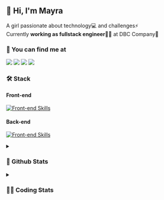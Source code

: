 ## 👋 Hi, I'm Mayra

A girl passionate about technology💻 and challenges⚡  
Currently **working as fullstack engineer**👩‍💻 at DBC Company🚀   

### 💬 You can find me at

<a href="https://mayra.dev" target="_blank" rel="noopener"><img src="https://img.shields.io/badge/-mayra.dev-005FED?style=flat&logo=Google-chrome&logoColor=white"/></a>
<a href="https://linkedin.com/in/mayraamaral" target="_blank" rel="noopener"><img src="https://img.shields.io/badge/-/mayraamaral-0077B5?style=flat&logo=Linkedin&logoColor=white"/></a>
<a href="mailto:mayra@mayra.dev" target="_blank" rel="noopener"><img src="https://img.shields.io/badge/-mayra@mayra.dev-D14836?style=flat&logo=Gmail&logoColor=white"/></a>
<a href="" target="_blank" rel="noopener"><img src="https://img.shields.io/badge/-mayraamaral-7289DA?style=flat&logo=Discord&logoColor=white"/></a>

### 🛠️ Stack
#### Front-end

[![Front-end Skills](https://skillicons.dev/icons?i=react,next,redux,styledcomponents,html,css,sass,js,ts,figma)](https://skillicons.dev)
#### Back-end

[![Front-end Skills](https://skillicons.dev/icons?i=java,spring,hibernate,aws,idea,postgres,mysql,git,linux,bash,nodejs,docker,kubernetes,jenkins)](https://skillicons.dev)


<details>
    <summary><h3>📌 Github Stats</h3></summary>
    <div align="center">
        <table>
      <td><img height="160em" src="https://github-readme-stats.vercel.app/api?username=mayraamaral&show_icons=true&theme=algolia&hide_border=true&hide=stars&count_private=true" alt="Readme stats"></td>
      <td><img height="160em" src="https://github-readme-stats.vercel.app/api/top-langs/?username=mayraamaral&&layout=compact&&theme=algolia&hide_border=true&langs_count=6" alt="Language stats"></td>
       </table>
  </div> 
    

  <p align="center">
    <img src="https://github-readme-streak-stats.herokuapp.com?user=mayraamaral&theme=dark&hide_border=true&date_format=j%20M%5B%20Y%5D&locale=pt-br&background=050F2C&ring=0195DD&fire=23AA7D&currStreakLabel=23AA7D" alt="Streak stats">
  </p> 
</details>

<details>
  <summary><h3>👩‍💻 Coding Stats</h3></summary>
  
  <!--START_SECTION:waka-->
![Code Time](http://img.shields.io/badge/Code%20Time-204%20hrs%2055%20mins-blue)

**🐱 My GitHub Data** 

> 📦 579.1 kB Used in GitHub's Storage 
 > 
> 🏆 23 Contributions in the Year 2024
 > 
> 🚫 Not Opted to Hire
 > 
> 📜 50 Public Repositories 
 > 
> 🔑 27 Private Repositories 
 > 
**I'm an Early 🐤** 

```text
🌞 Morning                315 commits         ███░░░░░░░░░░░░░░░░░░░░░░   11.98 % 
🌆 Daytime                1367 commits        █████████████░░░░░░░░░░░░   52.00 % 
🌃 Evening                810 commits         ████████░░░░░░░░░░░░░░░░░   30.81 % 
🌙 Night                  137 commits         █░░░░░░░░░░░░░░░░░░░░░░░░   05.21 % 
```
📅 **I'm Most Productive on Tuesday** 

```text
Monday                   471 commits         ████░░░░░░░░░░░░░░░░░░░░░   17.92 % 
Tuesday                  499 commits         █████░░░░░░░░░░░░░░░░░░░░   18.98 % 
Wednesday                351 commits         ███░░░░░░░░░░░░░░░░░░░░░░   13.35 % 
Thursday                 456 commits         ████░░░░░░░░░░░░░░░░░░░░░   17.34 % 
Friday                   436 commits         ████░░░░░░░░░░░░░░░░░░░░░   16.58 % 
Saturday                 134 commits         █░░░░░░░░░░░░░░░░░░░░░░░░   05.10 % 
Sunday                   282 commits         ███░░░░░░░░░░░░░░░░░░░░░░   10.73 % 
```


📊 **This Week I Spent My Time On** 

```text
🕑︎ Time Zone: America/Sao_Paulo

💬 Programming Languages: 
Java                     11 hrs 36 mins      ████████████████████████░   94.10 % 
SQL                      28 mins             █░░░░░░░░░░░░░░░░░░░░░░░░   03.79 % 
JavaScript               12 mins             ░░░░░░░░░░░░░░░░░░░░░░░░░   01.67 % 
GitIgnore file           1 min               ░░░░░░░░░░░░░░░░░░░░░░░░░   00.16 % 
Text                     1 min               ░░░░░░░░░░░░░░░░░░░░░░░░░   00.15 % 

🔥 Editors: 
Intellijidea             11 hrs 37 mins      ████████████████████████░   94.31 % 
VS Code                  42 mins             █░░░░░░░░░░░░░░░░░░░░░░░░   05.69 % 

💻 Operating System: 
Linux                    12 hrs 19 mins      █████████████████████████   100.00 % 
```

**I Mostly Code in Java** 

```text
Java                     131 repos           ███████░░░░░░░░░░░░░░░░░░   29.44 % 
JavaScript               100 repos           ██████░░░░░░░░░░░░░░░░░░░   22.47 % 
HTML                     95 repos            █████░░░░░░░░░░░░░░░░░░░░   21.35 % 
PLSQL                    1 repo              ░░░░░░░░░░░░░░░░░░░░░░░░░   00.22 % 
C#                       1 repo              ░░░░░░░░░░░░░░░░░░░░░░░░░   00.22 % 
```




 Last Updated on 17/01/2024 18:51:13 UTC
<!--END_SECTION:waka-->

</details>
